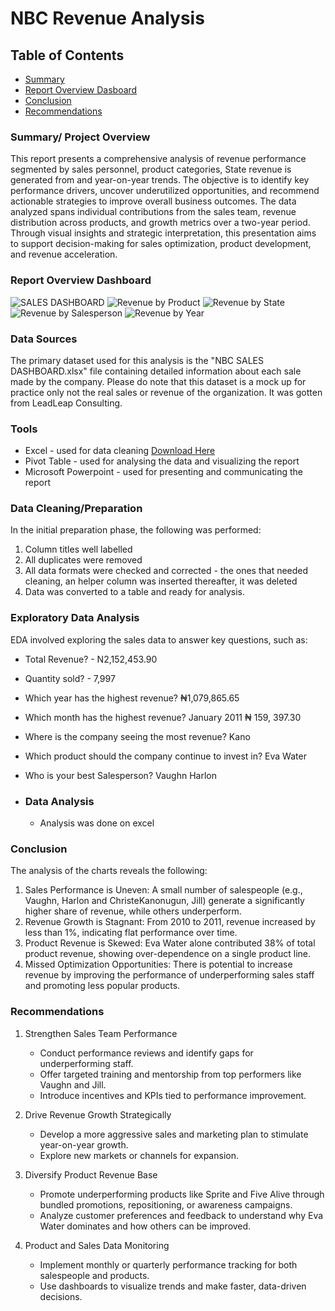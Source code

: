 # NBC Revenue Analysis

## Table of Contents 

- [Summary](summary)
- [Report Overview Dasboard](report-overview-dashboard)
- [Conclusion](conclusion) 
- [Recommendations](recommendations) 


### Summary/ Project Overview

This report presents a comprehensive analysis of revenue performance segmented by sales personnel, product categories, State revenue is generated from and year-on-year trends. The objective is to identify key performance drivers, uncover underutilized opportunities, and recommend actionable strategies to improve overall business outcomes. The data analyzed spans individual contributions from the sales team, revenue distribution across products, and growth metrics over a two-year period. Through visual insights and strategic interpretation, this presentation aims to support decision-making for sales optimization, product development, and revenue acceleration.

### Report Overview Dashboard

![SALES DASHBOARD](https://github.com/user-attachments/assets/39ffa824-21af-4696-a627-84cafd4ea5e4)
![Revenue by Product](https://github.com/user-attachments/assets/3fbe48bd-b686-4745-a899-6621773c9fd6)
![Revenue by State](https://github.com/user-attachments/assets/cd2f1b5e-2580-4761-a0bf-faa627a2b16b)
![Revenue by Salesperson](https://github.com/user-attachments/assets/0fa816d4-abdc-427b-95e1-4e453ed14170)
![Revenue by Year ](https://github.com/user-attachments/assets/7c4516a1-28b4-4974-bfa5-4fd2efe566c9)



### Data Sources 

The primary dataset used for this analysis is the "NBC SALES DASHBOARD.xlsx" file containing detailed information about each sale made by the company. Please do note that this dataset is a mock up for practice only not the real sales or revenue of the organization. It was gotten from LeadLeap Consulting.   

### Tools

- Excel - used for data cleaning [Download Here](https://microsoft.com)
- Pivot Table - used for analysing the data and visualizing the report
- Microsoft Powerpoint - used for presenting and communicating the report


### Data Cleaning/Preparation 

In the initial preparation phase, the following was performed: 
1. Column titles well labelled
2. All duplicates were removed
3. All data formats were checked and corrected - the ones that needed cleaning, an helper column was inserted thereafter, it was deleted
4. Data was converted to a table and ready for analysis.

### Exploratory Data Analysis 

EDA involved exploring the sales data to answer key questions, such as: 

- Total Revenue? - N2,152,453.90 
- Quantity sold? - 7,997
- Which year has the highest revenue? ₦1,079,865.65
- Which month has the highest revenue? January 2011 ₦ 159, 397.30
- Where is the company seeing the most revenue? Kano 
- Which product should the company continue to invest in? Eva Water
- Who is your best Salesperson? Vaughn Harlon

- ### Data Analysis
  - Analysis was done on excel


 
### Conclusion 

The analysis of the charts reveals the following:
1.	Sales Performance is Uneven: A small number of salespeople (e.g., Vaughn, Harlon and ChristeKanonugun, Jill) generate a significantly higher share of revenue, while others underperform.
2.	Revenue Growth is Stagnant: From 2010 to 2011, revenue increased by less than 1%, indicating flat performance over time.
3.	Product Revenue is Skewed: Eva Water alone contributed 38% of total product revenue, showing over-dependence on a single product line.
4.	Missed Optimization Opportunities: There is potential to increase revenue by improving the performance of underperforming sales staff and promoting less popular products.

### Recommendations

1. Strengthen Sales Team Performance
   
    - Conduct performance reviews and identify gaps for underperforming staff.
    - Offer targeted training and mentorship from top performers like Vaughn and Jill.
    - Introduce incentives and KPIs tied to performance improvement.

2. Drive Revenue Growth Strategically

    - Develop a more aggressive sales and marketing plan to stimulate year-on-year growth.
    - Explore new markets or channels for expansion.
  
3. Diversify Product Revenue Base
  
    - Promote underperforming products like Sprite and Five Alive through bundled promotions, repositioning, or awareness campaigns.
    - Analyze customer preferences and feedback to understand why Eva Water dominates and how others can be improved.
  
4. Product and Sales Data Monitoring

    - Implement monthly or quarterly performance tracking for both salespeople and products.
    - Use dashboards to visualize trends and make faster, data-driven decisions.


